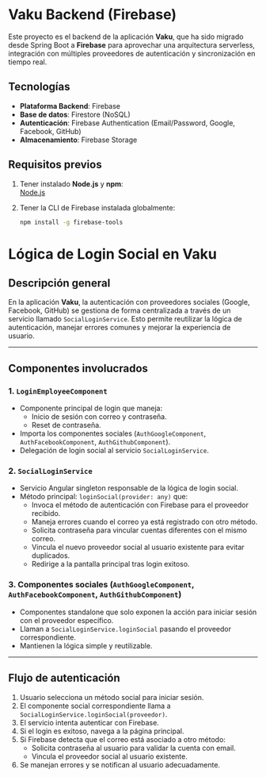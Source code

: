 # Vaku Backend (Firebase)

Este proyecto es el backend de la aplicación **Vaku**, que ha sido migrado desde Spring Boot a **Firebase** para aprovechar una arquitectura serverless, integración con múltiples proveedores de autenticación y sincronización en tiempo real.

## Tecnologías

- **Plataforma Backend**: Firebase
- **Base de datos**: Firestore (NoSQL)
- **Autenticación**: Firebase Authentication (Email/Password, Google, Facebook, GitHub)
- **Almacenamiento**: Firebase Storage

## Requisitos previos

1. Tener instalado **Node.js** y **npm**:  
   [Node.js](https://nodejs.org/)

2. Tener la CLI de Firebase instalada globalmente:
   ```bash
   npm install -g firebase-tools


# Lógica de Login Social en Vaku

## Descripción general

En la aplicación **Vaku**, la autenticación con proveedores sociales (Google, Facebook, GitHub) se gestiona de forma centralizada a través de un servicio llamado `SocialLoginService`. Esto permite reutilizar la lógica de autenticación, manejar errores comunes y mejorar la experiencia de usuario.

---

## Componentes involucrados

### 1. `LoginEmployeeComponent`

- Componente principal de login que maneja:
  - Inicio de sesión con correo y contraseña.
  - Reset de contraseña.
- Importa los componentes sociales (`AuthGoogleComponent`, `AuthFacebookComponent`, `AuthGithubComponent`).
- Delegación de login social al servicio `SocialLoginService`.

### 2. `SocialLoginService`

- Servicio Angular singleton responsable de la lógica de login social.
- Método principal: `loginSocial(provider: any)` que:
  - Invoca el método de autenticación con Firebase para el proveedor recibido.
  - Maneja errores cuando el correo ya está registrado con otro método.
  - Solicita contraseña para vincular cuentas diferentes con el mismo correo.
  - Vincula el nuevo proveedor social al usuario existente para evitar duplicados.
  - Redirige a la pantalla principal tras login exitoso.

### 3. Componentes sociales (`AuthGoogleComponent`, `AuthFacebookComponent`, `AuthGithubComponent`)

- Componentes standalone que solo exponen la acción para iniciar sesión con el proveedor específico.
- Llaman a `SocialLoginService.loginSocial` pasando el proveedor correspondiente.
- Mantienen la lógica simple y reutilizable.

---

## Flujo de autenticación

1. Usuario selecciona un método social para iniciar sesión.
2. El componente social correspondiente llama a `SocialLoginService.loginSocial(proveedor)`.
3. El servicio intenta autenticar con Firebase.
4. Si el login es exitoso, navega a la página principal.
5. Si Firebase detecta que el correo está asociado a otro método:
   - Solicita contraseña al usuario para validar la cuenta con email.
   - Vincula el proveedor social al usuario existente.
6. Se manejan errores y se notifican al usuario adecuadamente.
